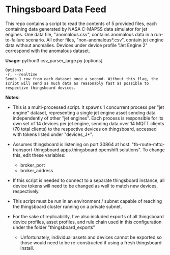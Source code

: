# Thingsboard Data Feed
This repo contains a script to read the contents of 5 provided files, each containing data generated by NASA C-MAPSS data simulator for jet engines. One data file, "anomalous.csv", contains anomalous data in a run-to-failure scenario. All other files, "non-anomalous*.csv", contain jet engine data without anomalies. 
Devices under device profile "Jet Engine 2" correspond with the anomalous dataset.

**Usage:**
python3 csv_parser_large.py [options]

	Options:
	-r, --realtime
	Sends 1 row from each dataset once a second. Without this flag, the script will send as much data as reasonably fast as possible to respective thingsboard devices.

**Notes:**
* This is a multi-processed script. It spawns 1 concurrent process per "jet engine" dataset, representing a single jet engine asset sending data independently of other "jet engines". Each process is responsible for its own set of 14 devices per jet engine, sending data over 14 MQTT clients (70 total clients) to the respective devices on thingsboard, accessed with tokens listed under "devices_J*".

* Assumes thingsboard is listening on port 30864 at host: "tb-route-mttq-transport-thingsboard.apps.thingsboard.openshift.solutions". To change this, edit these variables:
	* broker_port
	* broker_address
* If this script is needed to connect to a separate thingsboard instance, all device tokens will need to be changed as well to match new devices, respectively.

* This script must be run in an environment / subnet capable of reaching the thingsboard cluster running on a private subnet.

* For the sake of replicability, I've also included exports of all thingsboard device profiles, asset profiles, and rule chain used in this configuration under the folder "thingsboard_exports"
	* Unfortunately, individual assets and devices cannot be exported so those would need to be re-constructed if using a fresh thingsboard install.
